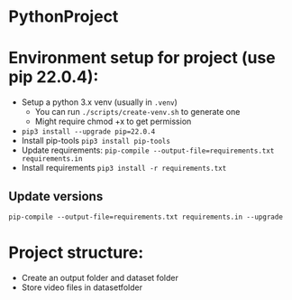 # PythonProject

# Environment setup for project (use pip 22.0.4):
- Setup a python 3.x venv (usually in `.venv`)
  - You can run `./scripts/create-venv.sh` to generate one
  - Might require chmod +x to get permission
- `pip3 install --upgrade pip=22.0.4`
- Install pip-tools `pip3 install pip-tools`
- Update requirements: `pip-compile --output-file=requirements.txt requirements.in`
- Install requirements `pip3 install -r requirements.txt`

## Update versions
`pip-compile --output-file=requirements.txt requirements.in --upgrade`

# Project structure:
- Create an output folder and dataset folder
- Store video files in datasetfolder